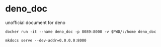 # deno_doc
unofficial document for deno
```
docker run -it --name deno_doc -p 8089:8000 -v $PWD/:/home deno_doc

mkdocs serve --dev-addr=0.0.0.0:8000
```